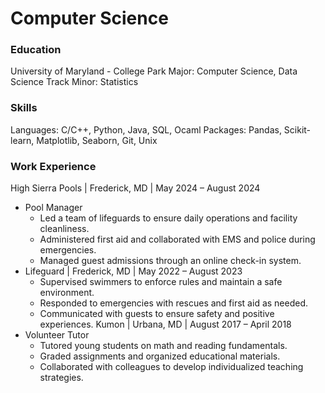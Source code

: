 # Computer Science

### Education
University of Maryland - College Park
Major: Computer Science, Data Science Track
Minor: Statistics

### Skills
Languages: C/C++, Python, Java, SQL, Ocaml
Packages: Pandas, Scikit-learn, Matplotlib, Seaborn, Git, Unix

### Work Experience
High Sierra Pools  |  Frederick, MD  |  May 2024 – August 2024
+ Pool Manager								                                
  - Led a team of lifeguards to ensure daily operations and facility cleanliness.
  - Administered first aid and collaborated with EMS and police during emergencies.
  - Managed guest admissions through an online check-in system.
+ Lifeguard  |  Frederick, MD  |  May 2022 – August 2023
  - Supervised swimmers to enforce rules and maintain a safe environment.
  - Responded to emergencies with rescues and first aid as needed.
  - Communicated with guests to ensure safety and positive experiences.
Kumon  |  Urbana, MD  |    August 2017 – April 2018
+ Volunteer Tutor							                               
  - Tutored young students on math and reading fundamentals.
  - Graded assignments and organized educational materials.
  - Collaborated with colleagues to develop individualized teaching strategies.
